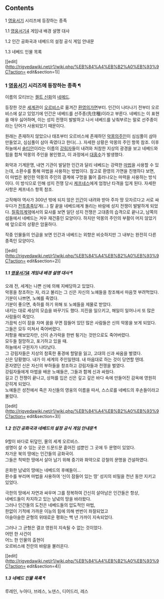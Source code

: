 ## Contents

    

1 [영웅서기](%EC%98%81%EC%9B%85%EC%84%9C%EA%B8%B0.md) 시리즈에 등장하는 종족

    

1.1 [영웅서기4](%EC%98%81%EC%9B%85%EC%84%9C%EA%B8%B04.md) 게임내 배경 설명 대사

1.2 인간 공화국과 네베드의 설정 공식 게임 안내문

1.3 네베드 인물 목록

[[edit](http://rigvedawiki.net/r1/wiki.php/%EB%84%A4%EB%B2%A0%EB%93%9C?action=
edit&section=1)]

### 1 [영웅서기](%EC%98%81%EC%9B%85%EC%84%9C%EA%B8%B0.md) 시리즈에 등장하는 종족 ¶

  

이름의 모티브는 [켈트 신화](%EC%BC%88%ED%8A%B8%20%EC%8B%A0%ED%99%94.md)의
[네메드](%EB%84%A4%EB%A9%94%EB%93%9C.md).

  

등장한 것은 [세계관](%EC%84%B8%EA%B3%84%EA%B4%80.md)이
[오르비스](%EC%98%A4%EB%A5%B4%EB%B9%84%EC%8A%A4.md)로 옮겨간 [환영의가면](%ED%99%98%EC%98%81%EC%9D%98%20%EA%B0%80%EB%A9%B4.md)부터. 인간이 나타나기 전부터
오르비스에 살고 있었기에 인간은 네베드를 선주종(先住種)이라고 부른다. 네베드는 이 표현을 매우 싫어하며, 이는 성지 전쟁이 발발하고 나서
네베드를 낮춰부르는 말로 선주종이라는 단어가 사용되었기 때문이다.

  

원래는 존재하지 않았으나 태초부터 오르비스에 존재하던 [악몽의주인](%EC%95%85%EB%AA%BD%EC%9D%98%20%EC%A3%BC%EC%9D%B8.md)이 심심풀이 삼아 만들었고,
심심풀이 삼아 죽였다고 한다(...). 자세한 상황은 악몽의 주인 항목 참조. 이후 하늘에서
[솔티안](%EC%86%94%ED%8B%B0%EC%95%84.md)이라는 이름의
[강림자](%EA%B0%95%EB%A6%BC%EC%9E%90.md)들이 내려와 처참한 지상의 광경을 보고 네베드와 힘을 합쳐 악몽의
주인을 봉인했고, 이 과정에서 [대홍수](%EB%8C%80%ED%99%8D%EC%88%98.md)가 발생했다.

  

화약과 기계문명, 내연 기관이 발달한 인간과 달리 네베드는 강력한 [마법](%EB%A7%88%EB%B2%95.md)을 사용할 수
있는데, 소환수를 통해 마법을 사용하는 방법이다. 참고로 환영의 가면을 진행하다 보면, 이 마법은 봉인한 악몽의 주인의 결계에 구멍을 뚫어
흘러나오는 마력을 사용하는 방식이다. 이 방식으로 인해 성지 전쟁 당시
[케프네스](%EC%BC%80%ED%94%84%EB%84%A4%EC%8A%A4.md)에게 엄청난 타격을 입게 된다. 자세한 사항은
케프네스 항목 참조.

  

고작해야 역사가 300년 밖에 되지 않은 [인간](%EC%9D%B8%EA%B0%84.md)이 내려와 받아 주자 땅 모자르다고 서로
싸우다가 [전투종족](%EC%A0%84%ED%88%AC%EC%A2%85%EC%A1%B1.md)답게(...) 칼 끝을 네베드에게 돌리는
바람에 성지 전쟁이 발발하게 되었다. [칠흑의계약](%EC%B9%A0%ED%9D%91%EC%9D%98%20%EA%B3%84%EC%95%BD.md)에서의 묘사를 보면 일단 성지
전쟁은 고대종의 습격으로 끝나고, 남쪽의 섬들에서 네베드는 겨우 재건중인 모양이다. 하지만 악몽의 주인의 부활이 머지 않았기에 앞으로의
상황은 암울하다.

  

작중 인물들의 언급을 보면 인간과 네베드는 외향은 비슷하지만 그 내부는 완전히 다른 종족인 모양이다.

[[edit](http://rigvedawiki.net/r1/wiki.php/%EB%84%A4%EB%B2%A0%EB%93%9C?action=
edit&section=2)]

##### 1.1 [영웅서기4](%EC%98%81%EC%9B%85%EC%84%9C%EA%B8%B04.md) 게임내 배경 설명 대사 ¶

  

오래 전, 세계는 나쁜 신에 의해 지배당하고 있었다.  
악몽을 창조하는 자, 라고 불리는 그 신은 자신의 노예들을 창조해서 마음껏 부려먹었다.  
기분이 나쁘면, 노예를 죽였다.  
기분이 좋으면, 축하를 하기 위해 또 노예들을 제물로 받았다.  
내키는 대로 세상의 모습을 바꾸기도 했다. 지진을 일으키고, 해일이 일어나서 또 많은 사람들이 죽었다.  
가끔씩 신이 잠을 자며 꿈을 꾸면 잠들어 있던 많은 사람들은 신의 악몽을 보게 되었다.  
그들은 모두 미쳐서 죽어버렸다.  
저항을 해보았자만, 신이 손가락을 한번 튕기는 것만으로도 죽어버렸다.  
모두들 절망하고, 포기하고 있을 때.  
하늘에서 구원자가 나타났다.  
그 강림자들은 지상의 참혹한 풍경에 할말을 잃고, 고대의 신과 싸움을 벌였다.  
신은 당황했다. 내가 이 세계의 주인일텐데. 내 마음대로 하는 것이 당연할 텐데.  
혼자였던 신은 자신의 부하들을 창조하고 강림자들과 전쟁을 벌였다.  
강림자들에게 마법을 배운 노예들은, 그들과 함께 신과 싸웠다.  
길고 긴 전쟁이 끝나고, 상처를 입은 신은 깊고 깊은 바다 속에 만들어진 감옥에 영원히 갇히게 되었다.  
노예들은 성전에서 죽은 자신들의 영웅의 이름을 따서, 스스로를 네베드의 후손들이라고 불렀다.

  

[[edit](http://rigvedawiki.net/r1/wiki.php/%EB%84%A4%EB%B2%A0%EB%93%9C?action=
edit&section=3)]

##### 1.2 인간 공화국과 네베드의 설정 공식 게임 안내문 ¶

  

9할이 바다로 뒤덮인, 물의 세계 오르비스.  
생명이 살 수 있는 곳은 드문드문 흩어진 섬뿐인 그 곳에 두 문명이 있었다.  
차가운 북의 땅에는 인간들의 공화국이.  
그들은 척박한 땅에서 살아 남기 위해 증기와 화약으로 강철의 문명을 건설하였다.

  

온화한 남녘의 땅에는 네베드의 후예들이...  
환수를 부리며 마법을 사용하여 ‘신이 잠들어 있는 땅’ 성지의 비밀을 천년 동안 지키고 있었다.

  

극한의 땅에서 자연과 싸우며 그를 정복하여 간신히 살아남은 인간들은 항상,  
네베드들이 차지하고 있는 남녘의 땅을 바라왔다.  
그러나 인간들의 도전은 네베드들의 압도적인 마법,  
한없이 기적에 가까운 이능의 힘에 의해 번번이 좌절되었고  
아슬아슬한 균형의 위태로운 평화는 백 년 가까이 지속되었다.

  

그러나 그 균형은 결코 영원히 지속될 수 없는 것이었다.  
어떤 한 사건이  
어느 한 인물의 출현이  
오르비스에 전란의 바람을 불러온다.

  

[[edit](http://rigvedawiki.net/r1/wiki.php/%EB%84%A4%EB%B2%A0%EB%93%9C?action=
edit&section=4)]

##### 1.3 네베드 인물 목록 ¶

  

루레인, 누아다, 브레스, 노덴스, 디어드리, 레스

  

